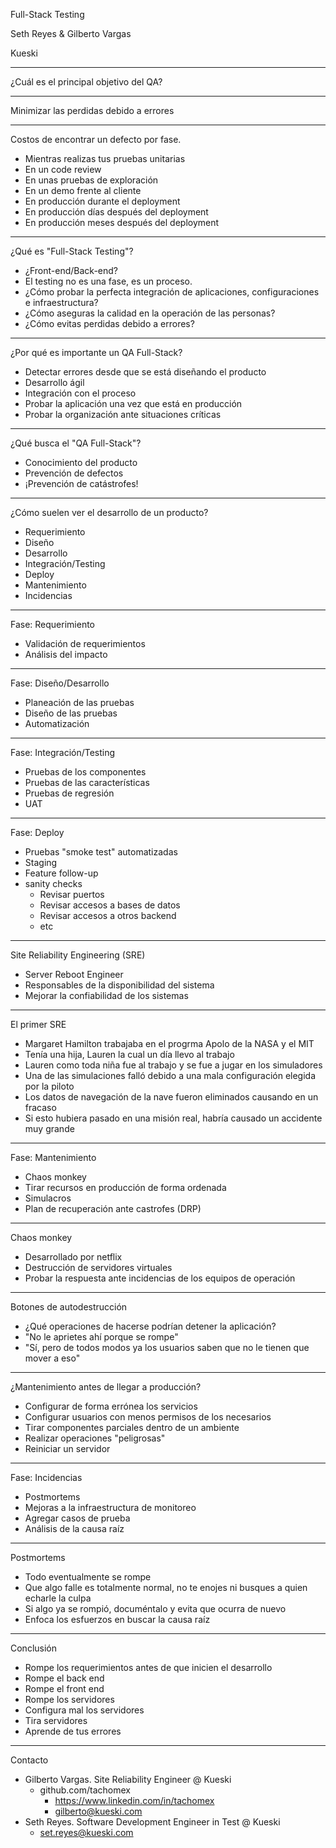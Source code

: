 Full-Stack Testing

Seth Reyes & Gilberto Vargas

Kueski

---

¿Cuál es el principal objetivo del QA?

---

Minimizar las perdidas debido a errores

---
Costos de encontrar un defecto por fase.

- Mientras realizas tus pruebas unitarias
- En un code review
- En unas pruebas de exploración
- En un demo frente al cliente
- En producción durante el deployment
- En producción días después del deployment
- En producción meses después del deployment

---

¿Qué es "Full-Stack Testing"?

*	¿Front-end/Back-end?
*	El testing no es una fase, es un proceso.
* ¿Cómo probar la perfecta integración de aplicaciones, configuraciones e infraestructura?
* ¿Cómo aseguras la calidad en la operación de las personas?
* ¿Cómo evitas perdidas debido a errores?

---
¿Por qué es importante un QA Full-Stack?

* Detectar errores desde que se está diseñando el producto
*	Desarrollo ágil
*	Integración con el proceso
* Probar la aplicación una vez que está en producción
* Probar la organización ante situaciones críticas

---
¿Qué busca el "QA Full-Stack"?

*	Conocimiento del producto
*	Prevención de defectos
* ¡Prevención de catástrofes!

---
¿Cómo suelen ver el desarrollo de un producto?

*	Requerimiento
* Diseño
* Desarrollo
* Integración/Testing
* Deploy
* Mantenimiento
* Incidencias

---

Fase: Requerimiento

*	Validación de requerimientos
*	Análisis del impacto

---
Fase: Diseño/Desarrollo

*	Planeación de las pruebas
*	Diseño de las pruebas
*	Automatización

---
Fase: Integración/Testing

*	Pruebas de los componentes
* Pruebas de las características
*	Pruebas de regresión
*	UAT

---
Fase: Deploy

*	Pruebas "smoke test" automatizadas
* Staging
*	Feature follow-up
* sanity checks
	* Revisar puertos
	* Revisar accesos a bases de datos
	* Revisar accesos a otros backend
	* etc

---
Site Reliability Engineering (SRE)

- Server Reboot Engineer
- Responsables de la disponibilidad del sistema
- Mejorar la confiabilidad de los sistemas

---
El primer SRE

* Margaret Hamilton trabajaba en el progrma Apolo de la NASA y el MIT
* Tenía una hija, Lauren la cual un día llevo al trabajo
* Lauren como toda niña fue al trabajo y se fue a jugar en los simuladores
* Una de las simulaciones falló debido a una mala configuración elegida por la piloto
* Los datos de navegación de la nave fueron eliminados causando en un fracaso
* Si esto hubiera pasado en una misión real, habría causado un accidente muy grande
---
Fase: Mantenimiento

* Chaos monkey
* Tirar recursos en producción de forma ordenada
* Simulacros
* Plan de recuperación ante castrofes (DRP)

---
Chaos monkey

- Desarrollado por netflix
- Destrucción de servidores virtuales
- Probar la respuesta ante incidencias de los equipos de operación

---
Botones de autodestrucción

- ¿Qué operaciones de hacerse podrían detener la aplicación?
- "No le aprietes ahí porque se rompe"
- "Sí, pero de todos modos ya los usuarios saben que no le tienen que mover a eso"

---
¿Mantenimiento antes de llegar a producción?

* Configurar de forma errónea los servicios
* Configurar usuarios con menos permisos de los necesarios
* Tirar componentes parciales dentro de un ambiente
* Realizar operaciones "peligrosas"
* Reiniciar un servidor

---
Fase: Incidencias

* Postmortems
* Mejoras a la infraestructura de monitoreo
* Agregar casos de prueba
* Análisis de la causa raíz

---
Postmortems

- Todo eventualmente se rompe
- Que algo falle es totalmente normal, no te enojes ni busques a quien echarle la culpa
- Si algo ya se rompió, documéntalo y evita que ocurra de nuevo
- Enfoca los esfuerzos en buscar la causa raíz

---
Conclusión

- Rompe los requerimientos antes de que inicien el desarrollo
- Rompe el back end
- Rompe el front end
- Rompe los servidores
- Configura mal los servidores
- Tira servidores
- Aprende de tus errores

---
Contacto

- Gilberto Vargas. Site Reliability Engineer @ Kueski
  - github.com/tachomex
	- https://www.linkedin.com/in/tachomex
	- gilberto@kueski.com
- Seth Reyes.  Software Development Engineer in Test @ Kueski
	- set.reyes@kueski.com

